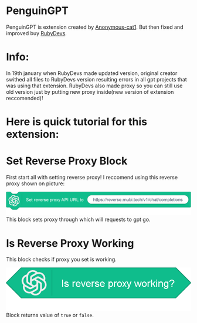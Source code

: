 # PenguinGPT
PenguinGPT is extension created by [Anonymous-cat1](https://github.com/Anonymous-cat1/WorkingTurboGPT). But then fixed and improved buy [RubyDevs](https://rubydevs.tech/).

# Info:

In 19th january when RubyDevs made updated version, original creator swithed all files to RubyDevs version resulting errors in all gpt projects that was using that extension. RubyDevs also made proxy so you can still use old version just by putting new proxy inside(new version of extension reccomended)!
# Here is quick tutorial for this extension:
# Set Reverse Proxy Block
First start all with setting reverse proxy! I reccomend using this reverse proxy shown on picture:

![set reverse block](../images/blocks/extensions/PenguinGPT/setreverse.png)
This block sets proxy through which will requests to gpt go.
# Is Reverse Proxy Working
This block checks if proxy you set is working.

![check proxy](../images/blocks/extensions/PenguinGPT/isreverseworking.png)
Block returns value of ``true`` or ``false``.
